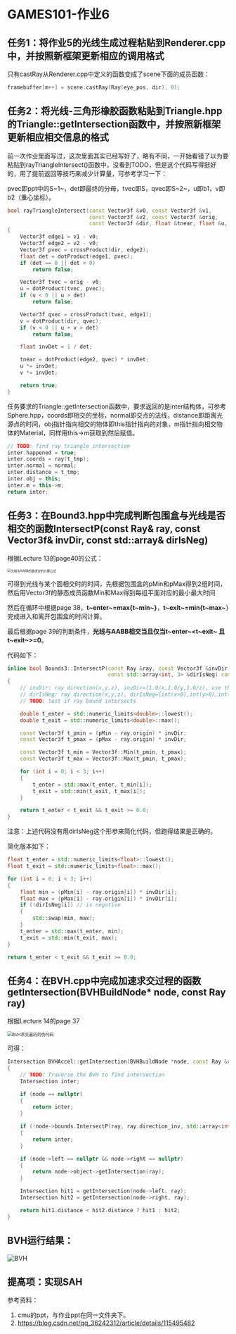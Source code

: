 # GAMES101-作业6

## 任务1：将作业5的光线生成过程粘贴到Renderer.cpp中，并按照新框架更新相应的调用格式

只有castRay从Renderer.cpp中定义的函数变成了scene下面的成员函数：

```cpp
framebuffer[m++] = scene.castRay(Ray(eye_pos, dir), 0);
```



## 任务2：将光线-三角形橡胶函数粘贴到Triangle.hpp的Triangle::getIntersection函数中，并按照新框架更新相应相交信息的格式

前一次作业里面写过，这次里面其实已经写好了，略有不同，一开始看错了以为要粘贴到rayTriangleIntersect()函数中，没看到TODO，但是这个代码写得挺好的，用了提前返回等技巧来减少计算量，可参考学习一下：

pvec即ppt中的S~1~，det即最终的分母，tvec即S，qvec即S~2~，u即b1，v即b2（重心坐标）。

```cpp
bool rayTriangleIntersect(const Vector3f &v0, const Vector3f &v1,
                          const Vector3f &v2, const Vector3f &orig,
                          const Vector3f &dir, float &tnear, float &u, float &v)
{
    Vector3f edge1 = v1 - v0;
    Vector3f edge2 = v2 - v0;
    Vector3f pvec = crossProduct(dir, edge2);
    float det = dotProduct(edge1, pvec);
    if (det == 0 || det < 0)
        return false;

    Vector3f tvec = orig - v0;
    u = dotProduct(tvec, pvec);
    if (u < 0 || u > det)
        return false;

    Vector3f qvec = crossProduct(tvec, edge1);
    v = dotProduct(dir, qvec);
    if (v < 0 || u + v > det)
        return false;

    float invDet = 1 / det;

    tnear = dotProduct(edge2, qvec) * invDet;
    u *= invDet;
    v *= invDet;

    return true;
}
```

任务要求的Triangle::getIntersection函数中，要求返回的是inter结构体，可参考Sphere.hpp，coords即相交的坐标，normal即交点的法线，distance即距离光源点的时间，obj指针指向相交的物体即this指针指向的对象，m指针指向相交物体的Material，同样用this->m获取到然后赋值。

```cpp
// TODO: find ray triangle intersection
inter.happened = true;
inter.coords = ray(t_tmp);
inter.normal = normal;
inter.distance = t_tmp;
inter.obj = this;
inter.m = this->m;
return inter;
```



## 任务3：在Bound3.hpp中完成判断包围盒与光线是否相交的函数IntersectP(const Ray& ray, const Vector3f& invDir, const std::array& dirIsNeg) 

根据Lecture 13的page40的公式：

<img src="./asset/光线与AABB的面求交的计算公式.png" alt="光线与AABB的面求交的计算公式" style="zoom:50%;" />

可得到光线与某个面相交时的时间，先根据包围盒的pMin和pMax得到2组时间，然后用Vector3f的静态成员函数Min和Max得到每组平面对应的最小最大时间

然后在循环中根据page 38，**t~enter~=max\{t~min~\}**，**t~exit~=min\{t~max~**\}完成进入和离开包围盒的时间计算。

最后根据page 39的判断条件，**光线与AABB相交当且仅当t~enter~<t~exit~ 且 t~exit~>=0**。

代码如下：

```cpp
inline bool Bounds3::IntersectP(const Ray &ray, const Vector3f &invDir,
                                const std::array<int, 3> &dirIsNeg) const
{
    // invDir: ray direction(x,y,z), invDir=(1.0/x,1.0/y,1.0/z), use this because Multiply is faster that Division
    // dirIsNeg: ray direction(x,y,z), dirIsNeg=[int(x>0),int(y>0),int(z>0)], use this to simplify your logic
    // TODO: test if ray bound intersects

    double t_enter = std::numeric_limits<double>::lowest();
    double t_exit = std::numeric_limits<double>::max();

    const Vector3f t_pmin = (pMin - ray.origin) * invDir;
    const Vector3f t_pmax = (pMax - ray.origin) * invDir;

    const Vector3f t_min = Vector3f::Min(t_pmin, t_pmax);
    const Vector3f t_max = Vector3f::Max(t_pmin, t_pmax);

    for (int i = 0; i < 3; i++)
    {
        t_enter = std::max(t_enter, t_min[i]);
        t_exit = std::min(t_exit, t_max[i]);
    }

    return t_enter < t_exit && t_exit >= 0.0;
}
```

注意：上述代码没有用dirIsNeg这个形参来简化代码，但跑得结果是正确的。

简化版本如下：

```cpp
float t_enter = std::numeric_limits<float>::lowest();
float t_exit = std::numeric_limits<float>::max();

for (int i = 0; i < 3; i++)
{
    float min = (pMin[i] - ray.origin[i]) * invDir[i];
    float max = (pMax[i] - ray.origin[i]) * invDir[i];
    if (!dirIsNeg[i]) // is negative
    {
        std::swap(min, max);
    }
    t_enter = std::max(t_enter, min);
    t_exit = std::min(t_exit, max);
}

return t_enter < t_exit && t_exit >= 0.0;
```



## 任务4：在BVH.cpp中完成加速求交过程的函数getIntersection(BVHBuildNode* node, const Ray ray)

根据Lecture 14的page 37

<img src="./asset/BVH求交遍历的伪代码.png" alt="BVH求交遍历的伪代码" style="zoom: 67%;" />

可得：

```cpp
Intersection BVHAccel::getIntersection(BVHBuildNode *node, const Ray &ray) const
{
    // TODO: Traverse the BVH to find intersection
    Intersection inter;

    if (node == nullptr)
    {
        return inter;
    }

    if (!node->bounds.IntersectP(ray, ray.direction_inv, std::array<int, 3>{ray.direction.x > 0, ray.direction.y > 0, ray.direction.z > 0}))
    {
        return inter;
    }

    if (node->left == nullptr && node->right == nullptr)
    {
        return node->object->getIntersection(ray);
    }

    Intersection hit1 = getIntersection(node->left, ray);
    Intersection hit2 = getIntersection(node->right, ray);

    return hit1.distance < hit2.distance ? hit1 : hit2;
}
```



## BVH运行结果：

![BVH](./asset/BVH.png)





## 提高项：实现SAH

参考资料：

1. cmu的ppt，与作业ppt在同一文件夹下。
2. https://blog.csdn.net/qq_36242312/article/details/115495482

